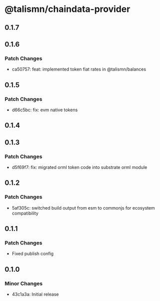 # @talismn/chaindata-provider

## 0.1.7

## 0.1.6

### Patch Changes

- ca50757: feat: implemented token fiat rates in @talismn/balances

## 0.1.5

### Patch Changes

- d66c5bc: fix: evm native tokens

## 0.1.4

## 0.1.3

### Patch Changes

- d5f69f7: fix: migrated orml token code into substrate orml module

## 0.1.2

### Patch Changes

- 5af305c: switched build output from esm to commonjs for ecosystem compatibility

## 0.1.1

### Patch Changes

- Fixed publish config

## 0.1.0

### Minor Changes

- 43c1a3a: Initial release
